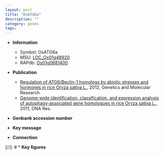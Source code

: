 ```yaml
---
layout: post
title: "OsATG6a"
description: ""
category: genes
tags: 
---
```


* **Information**  
    + Symbol: OsATG6a  
    + MSU: [LOC_Os01g48920](http://rice.plantbiology.msu.edu/cgi-bin/ORF_infopage.cgi?orf=LOC_Os01g48920)  
    + RAPdb: [Os01g0681400](http://rapdb.dna.affrc.go.jp/viewer/gbrowse_details/irgsp1?name=Os01g0681400)  

* **Publication**  
    + [Regulation of ATG6/Beclin-1 homologs by abiotic stresses and hormones in rice Oryza sativa L.](http://www.ncbi.nlm.nih.gov/pubmed?term=Regulation+of+ATG6/Beclin-1+homologs+by+abiotic+stresses+and+hormones+in+rice+Oryza+sativa+L.%5BTitle%5D), 2012, Genetics and Molecular Research.
    + [Genome-wide identification, classification, and expression analysis of autophagy-associated gene homologues in rice Oryza sativa L.](http://www.ncbi.nlm.nih.gov/pubmed?term=Genome-wide+identification,+classification,+and+expression+analysis+of+autophagy-associated+gene+homologues+in+rice+Oryza+sativa+L.%5BTitle%5D), 2011, DNA Res.

* **Genbank accession number**  

* **Key message**  

* **Connection**  

[//]: # * **Key figures**  


